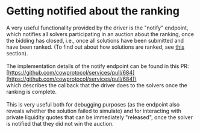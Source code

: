 # Getting notified about the ranking

A very useful functionality provided by the driver is the "notify" endpoint, which notifies all solvers participating in an auction about the ranking, once the bidding has closed, i.e., once all solutions have been submitted and have been ranked. (To find out about how solutions are ranked, see [this](https://docs.cow.fi/off-chain-services/in-depth-solver-specification/solver-auction-and-rewards) section).\
\
The implementation details of the notify endpoint can be found in this PR:\
[https://github.com/cowprotocol/services/pull/684](https://github.com/cowprotocol/services/pull/684)\
\
which describes the callback that the driver does to the solvers once the ranking is complete.\
\
This is very useful both for debugging purposes (as the endpoint also reveals whether the solution failed to simulate) and for interacting with private liquidity quotes that can be immediately "released", once the solver is notified that they did not win the auction.
